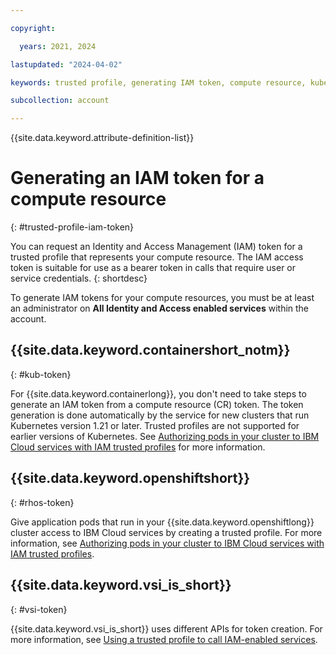 ```yaml
---

copyright:

  years: 2021, 2024

lastupdated: "2024-04-02"

keywords: trusted profile, generating IAM token, compute resource, kubernetes cluster, virtual server

subcollection: account

---
```


{{site.data.keyword.attribute-definition-list}}

# Generating an IAM token for a compute resource
{: #trusted-profile-iam-token}

You can request an Identity and Access Management (IAM) token for a trusted profile that represents your compute resource. The IAM access token is suitable for use as a bearer token in calls that require user or service credentials.
{: shortdesc}

To generate IAM tokens for your compute resources, you must be at least an administrator on **All Identity and Access enabled services** within the account.

## {{site.data.keyword.containershort_notm}}
{: #kub-token}

For {{site.data.keyword.containerlong}}, you don't need to take steps to generate an IAM token from a compute resource (CR) token. The token generation is done automatically by the service for new clusters that run Kubernetes version 1.21 or later. Trusted profiles are not supported for earlier versions of Kubernetes. See [Authorizing pods in your cluster to IBM Cloud services with IAM trusted profiles](/docs/containers?topic=containers-pod-iam-identity) for more information.

## {{site.data.keyword.openshiftshort}}
{: #rhos-token}

Give application pods that run in your {{site.data.keyword.openshiftlong}} cluster access to IBM Cloud services by creating a trusted profile. For more information, see [Authorizing pods in your cluster to IBM Cloud services with IAM trusted profiles](/docs/openshift?topic=openshift-pod-iam-identity&interface=ui).

## {{site.data.keyword.vsi_is_short}}
{: #vsi-token}

{{site.data.keyword.vsi_is_short}} uses different APIs for token creation. For more information, see [Using a trusted profile to call IAM-enabled services](/docs/vpc?topic=vpc-imd-trusted-profile-metadata).
